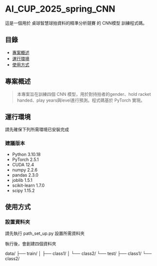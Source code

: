 # AI_CUP_2025_spring_CNN

這是一個用於 桌球智慧球拍資料的精準分析競賽 的 CNN模型 訓練程式碼。

## 目錄

- [專案概述](#專案概述)
- [運行環境](#運行環境)
- [使用方式](#使用方式)


## 專案概述

> 本專案旨在訓練四個 CNN 模型，用於對持拍者的gender、hold racket handed、play years與level進行預測。程式碼基於 PyTorch 實現。

## 運行環境

請先確保下列所需環境已安裝完成

### 建議版本

- Python 3.10.18
- PyTorch 2.5.1
- CUDA 12.4
- numpy 2.2.6
- pandas 2.3.0
- joblib 1.5.1
- scikit-learn 1.7.0
- scipy 1.15.2


## 使用方式

### 設置資料夾
請先執行 path_set_up.py 設置所需資料夾

執行後，會創建四個資料夾

  data/
  ├── train/
  │   ├── class1/
  │   └── class2/
  └── test/
      ├── class1/
      └── class2/
